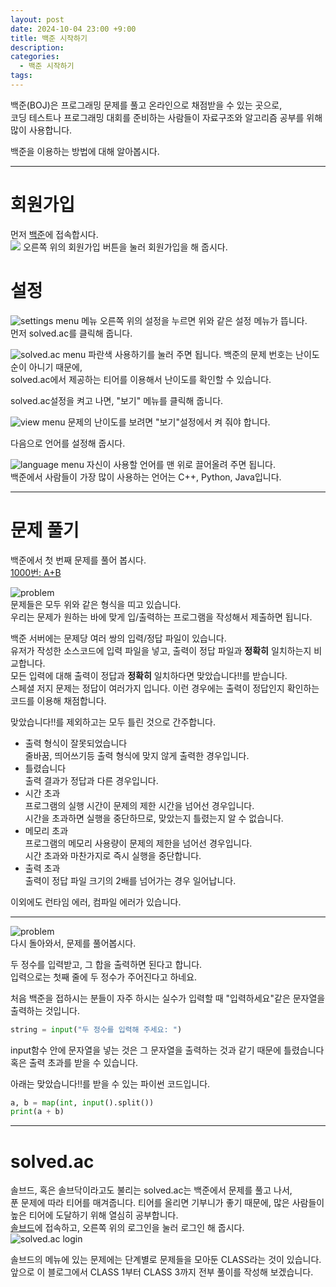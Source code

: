 ```yaml
---
layout: post
date: 2024-10-04 23:00 +9:00
title: 백준 시작하기
description:
categories:
  - 백준 시작하기
tags:
---
```


백준(BOJ)은 프로그래밍 문제를 풀고 온라인으로 채점받을 수 있는 곳으로,  
코딩 테스트나 프로그래밍 대회를 준비하는 사람들이 자료구조와 알고리즘 공부를 위해 많이 사용합니다.  

백준을 이용하는 방법에 대해 알아봅시다.

---

# 회원가입

먼저 [백준](https://boj.kr)에 접속합시다.  
![](/assets/images/2024-10-04-begin-boj/boj_menu.png)
오른쪽 위의 회원가입 버튼을 눌러 회원가입을 해 줍시다.

# 설정

![settings menu](/assets/images/2024-10-04-begin-boj/settings.png)
메뉴 오른쪽 위의 설정을 누르면 위와 같은 설정 메뉴가 뜹니다.  
먼저 solved.ac를 클릭해 줍니다.

![solved.ac menu](/assets/images/2024-10-04-begin-boj/setting_solved.ac.png)
파란색 사용하기를 눌러 주면 됩니다.
백준의 문제 번호는 난이도 순이 아니기 때문에,  
solved.ac에서 제공하는 티어를 이용해서 난이도를 확인할 수 있습니다.

solved.ac설정을 켜고 나면, "보기" 메뉴를 클릭해 줍니다.

![view menu](/assets/images/2024-10-04-begin-boj/setting_view.png)
문제의 난이도를 보려면 "보기"설정에서 켜 줘야 합니다.

다음으로 언어를 설정해 줍시다.

![language menu](/assets/images/2024-10-04-begin-boj/setting_language.png)
자신이 사용할 언어를 맨 위로 끌어올려 주면 됩니다.  
백준에서 사람들이 가장 많이 사용하는 언어는 C++, Python, Java입니다.

---

# 문제 풀기

백준에서 첫 번째 문제를 풀어 봅시다.  
[1000번: A+B](https://www.acmicpc.net/problem/1000)  

![problem](/assets/images/2024-10-04-begin-boj/problem.png)  
문제들은 모두 위와 같은 형식을 띠고 있습니다.  
우리는 문제가 원하는 바에 맞게 입/출력하는 프로그램을 작성해서 제출하면 됩니다.  

백준 서버에는 문제당 여러 쌍의 입력/정답 파일이 있습니다.  
유저가 작성한 소스코드에 입력 파일을 넣고, 출력이 정답 파일과 **정확히** 일치하는지 비교합니다.  
모든 입력에 대해 출력이 정답과 **정확히** 일치하다면 <span class="ac">맞았습니다!!</span>를 받습니다.  
스페셜 저지 문제는 정답이 여러가지 입니다. 이런 경우에는 출력이 정답인지 확인하는 코드를 이용해 채점합니다.  


<span class="ac">맞았습니다!!</span>를 제외하고는 모두 틀린 것으로 간주합니다.
- <span class="tle">출력 형식이 잘못되었습니다</span>  
  줄바꿈, 띄어쓰기등 출력 형식에 맞지 않게 출력한 경우입니다.
- <span class="wa">틀렸습니다</span>  
  출력 결과가 정답과 다른 경우입니다.
- <span class="tle">시간 초과</span>  
  프로그램의 실행 시간이 문제의 제한 시간을 넘어선 경우입니다.  
  시간을 초과하면 실행을 중단하므로, <span class="ac">맞았는지</span> <span class="wa">틀렸는지</span> 알 수 없습니다.
- <span class="tle">메모리 초과</span>  
  프로그램의 메모리 사용량이 문제의 제한을 넘어선 경우입니다.  
  시간 초과와 마찬가지로 즉시 실행을 중단합니다.
- <span class="tle">출력 초과</span>  
  출력이 정답 파일 크기의 2배를 넘어가는 경우 일어납니다.

이외에도 런타임 에러, 컴파일 에러가 있습니다.  

---

![problem](/assets/images/2024-10-04-begin-boj/problem.png)  
다시 돌아와서, 문제를 풀어봅시다.  

두 정수를 입력받고, 그 합을 출력하면 된다고 합니다.  
입력으로는 첫째 줄에 두 정수가 주어진다고 하네요.  

처음 백준을 접하시는 분들이 자주 하시는 실수가 입력할 때 "입력하세요"같은 문자열을 출력하는 것입니다.  
```py
string = input("두 정수를 입력해 주세요: ")
```
input함수 안에 문자열을 넣는 것은 그 문자열을 출력하는 것과 같기 때문에 <span class="wa">틀렸습니다</span> 혹은 <span class="tle">출력 초과</span>를 받을 수 있습니다.  

아래는 <span class="ac">맞았습니다!!</span>를 받을 수 있는 파이썬 코드입니다.  
```py
a, b = map(int, input().split())
print(a + b)
```

---

# solved.ac

솔브드, 혹은 솔브닥이라고도 불리는 solved.ac는 백준에서 문제를 풀고 나서,  
푼 문제에 따라 티어를 매겨줍니다. 티어를 올리면 기부니가 좋기 때문에, 많은 사람들이 높은 티어에 도달하기 위해 열심히 공부합니다.  
[솔브드](https://solved.ac)에 접속하고, 오른쪽 위의 로그인을 눌러 로그인 해 줍시다.  
![solved.ac login](/assets/images/2024-10-04-begin-boj/solved.ac_login.png)  

솔브드의 메뉴에 있는 문제에는 단계별로 문제들을 모아둔 CLASS라는 것이 있습니다. 앞으로 이 블로그에서 CLASS 1부터 CLASS 3까지 전부 풀이를 작성해 보겠습니다.  